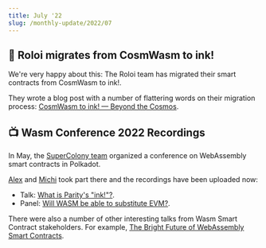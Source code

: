 ```yaml
---
title: July '22
slug: /monthly-update/2022/07
---
```


## 🌌 Roloi migrates from CosmWasm to ink!

We're very happy about this:
The Roloi team has migrated their smart contracts from CosmWasm to ink!.

They wrote a blog post with a number of flattering words on their migration
process:
[CosmWasm to ink! — Beyond the Cosmos](https://medium.com/@RoloiMoney/cosmwasm-to-ink-beyond-the-cosmos-e4920604f9cb).


## 📺 Wasm Conference 2022 Recordings

In May, the [SuperColony team](https://github.com/Supercolony-net) organized
a conference on WebAssembly smart contracts in Polkadot.

[Alex](https://github.com/athei) and [Michi](https://github.com/cmichi) 
took part there and the recordings have been uploaded now:

* Talk: [What is Parity's "ink!"?](https://www.youtube.com/watch?v=bhtNKW2oeXs).
* Panel: [Will WASM be able to substitute EVM?](https://www.youtube.com/watch?v=UZ_fJZ5yosg).

There were also a number of other interesting talks from Wasm Smart Contract stakeholders.
For example, [The Bright Future of WebAssembly Smart Contracts](https://www.youtube.com/watch?v=OO5EEjYqb80).
